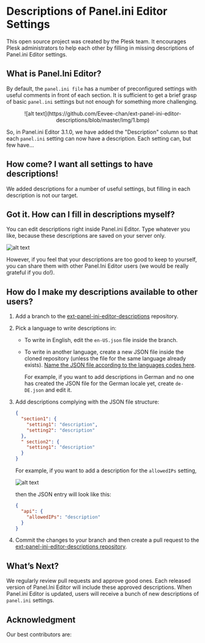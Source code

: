 # Descriptions of Panel.ini Editor Settings

This open source project was created by the Plesk team. It encourages Plesk administrators to help each other by filling 
in missing descriptions of Panel.ini Editor settings.

## What is Panel.Ini Editor?

By default, the `panel.ini file` has a number of preconfigured settings with useful comments in front of each section. 
It is sufficient to get a brief grasp of basic `panel.ini` settings but not enough for something more challenging. 

<p align="center">
   ![alt text](https://github.com/Eevee-chan/ext-panel-ini-editor-descriptions/blob/master/Img/1.bmp)
</p>

So, in Panel.ini Editor 3.1.0, we have added the "Description" column so that each `panel.ini` setting can now have a description. 
Each setting can, but few have…

## How come? I want all settings to have descriptions!

We added descriptions for a number of useful settings, but filling in each description is not our target.

## Got it. How can I fill in descriptions myself?

You can edit descriptions right inside Panel.ini Editor. Type whatever you like, because these descriptions are saved on your server only.

![alt text](https://github.com/Eevee-chan/ext-panel-ini-editor-descriptions/blob/master/Img/2.bmp)

However, if you feel that your descriptions are too good to keep to yourself, you can share them with other Panel.Ini Editor users (we would be really grateful if you do!).

## How do I make my descriptions available to other users?

1. Add a branch to the [ext-panel-ini-editor-descriptions](https://github.com/plesk/ext-panel-ini-editor-descriptions) repository.
2. Pick a language to write descriptions in:
    * To write in English, edit the `en-US.json` file inside the branch.
    * To write in another language, create a new JSON file inside the cloned repository (unless the file for the same language already exists). 
    [Name the JSON file according to the languages codes here](https://docs.plesk.com/en-US/onyx/localization-guide/appendix-locale-codes.64474/). 
    
        For example, if you want to add descriptions in German and no one has created the JSON file for the German locale yet, create `de-DE.json` and edit it.
3. Add descriptions complying with the JSON file structure:

    ````json
    {
      "section1": {
        "setting1": "description",
        "setting2": "description"
      },
      " section2": {
        "setting1": "description"
      }
    }
    ````

    For example, if you want to add a description for the `allowedIPs` setting,
    
    ![alt text](https://github.com/Eevee-chan/ext-panel-ini-editor-descriptions/blob/master/Img/3.bmp)
        
    then the JSON entry will look like this:        

    ````json
    {
      "api": {
        "allowedIPs": "description"
      }
    }
    ````

4. Commit the changes to your branch and then create a pull request to the [ext-panel-ini-editor-descriptions repository](https://github.com/plesk/ext-panel-ini-editor-descriptions).

## What’s Next?

We regularly review pull requests and approve good ones. Each released version of Panel.Ini Editor will include these approved descriptions. 
When Panel.ini Editor is updated, users will receive a bunch of new descriptions of `panel.ini` settings. 

## Acknowledgment 

Our best contributors are:
